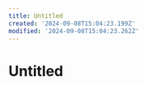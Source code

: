 ```yaml
---
title: Untitled
created: '2024-09-08T15:04:23.199Z'
modified: '2024-09-08T15:04:23.262Z'
---
```


# Untitled
